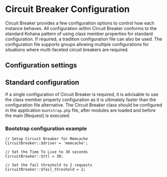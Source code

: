 # Circuit Breaker Configuration

Circuit Breaker provides a few configuration options to control how each instance behaves. All configuration within Circuit Breaker conforms to the standard Kohana pattern of using class member properties for standard configuration. If required, a tradition configuration file can also be used. The configuration file supports groups allowing multiple configurations for situations where multi-faceted circuit breakers are required.

## Configuration settings

## Standard configuration

If a single configuration of Circuit Breaker is required, it is advisable to use the class member property configuration as it is ultimately faster than the configuration file alternative. The Circuit Breaker class should be configured in the application `bootstrap.php` file, after modules are loaded and before the main [Request] is executed.

### Bootstrap configuration example

    // Setup Circuit Breaker for Memcache
    CircuitBreaker::$driver = 'memcache';

    // Set the Time To Live to 30 seconds
    CircuitBreaker::$ttl = 30;

    // Set the fail threshold to 2 requests
    CircuitBreaker::$fail_threshold = 2;